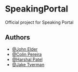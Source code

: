 # SpeakingPortal
Official project for Speaking Portal

## Authors

- [@John Elder](https://github.com/justchecking)
- [@Colin Pereira](https://github.com/ZuShi0)
- [@Harshal Patel](https://github.com/Harshal609)
- [@Jake Tyerman](https://github.com/jtyrmn)  

